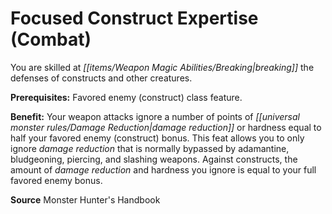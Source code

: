 ﻿---
cssclass: [feats]

---
# Focused Construct Expertise (Combat)

You are skilled at _[[items/Weapon Magic Abilities/Breaking|breaking]]_ the defenses of constructs and other creatures.

**Prerequisites:** Favored enemy (construct) class feature.

**Benefit:** Your weapon attacks ignore a number of points of _[[universal monster rules/Damage Reduction|damage reduction]]_ or hardness equal to half your favored enemy (construct) bonus. This feat allows you to only ignore _damage reduction_ that is normally bypassed by adamantine, bludgeoning, piercing, and slashing weapons. Against constructs, the amount of _damage reduction_ and hardness you ignore is equal to your full favored enemy bonus.

**Source** Monster Hunter's Handbook